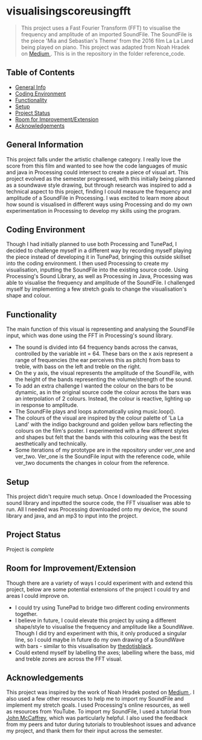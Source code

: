 # visualisingscoreusingfft
> This project uses a Fast Fourier Transform (FFT) to visualise the frequency and amplitude of an imported SoundFile. The SoundFile is the piece 'Mia and Sebastian's Theme' from the 2016 film La La Land being played on piano. This project was adapted from Noah Hradek on [ Medium ](https://medium.com/@noahhradek/making-a-frequency-visualizer-in-processing-e3750c699a7b). This is in the repository in the folder reference_code. 
 
## Table of Contents
* [General Info](#general-information)
* [Coding Environment](#Coding-Environment)
* [Functionality](#functionality)
* [Setup](#setup)
* [Project Status](#project-status)
* [Room for Improvement/Extension](#room-for-improvement/extension)
* [Acknowledgements](#acknowledgements)
<!-- * [License](#license) -->


## General Information
This project falls under the artistic challenge category. I really love the score from this film and wanted to see how the code languages of music and java in Processing could intersect to create a piece of visual art. This project evolved as the semester progressed, with this initially being planned as a soundwave style drawing, but through research was inspired to add a technical aspect to this project, finding I could measure the frequency and amplitude of a SoundFile in Processing. I was excited to learn more about how sound is visualised in different ways using Processing and do my own experimentation in Processing to develop my skills using the program. 


## Coding Environment
Though I had initially planned to use both Processing and TunePad, I decided to challenge myself in a different way by recording myself playing the piece instead of developing it in TunePad, bringing this outside skillset into the coding environment. I then used Processing to create my visualisation, inputting the SoundFile into the existing source code. Using Processing's Sound Library, as well as Processing in Java, Processing was able to visualise the frequency and amplitude of the SoundFile. I challenged myself by implementing a few stretch goals to change the visualisation's shape and colour.

## Functionality
The main function of this visual is representing and analysing the SoundFile input, which was done using the FFT in Processing's sound library. 
- The sound is divided into 64 frequency bands across the canvas, controlled by the variable int = 64. These bars on the x axis represent a range of frequencies (the ear perceives this as pitch) from bass to treble, with bass on the left and treble on the right.
- On the y axis, the visual represents the amplitude of the SoundFile, with the height of the bands representing the volume/strength of the sound.
- To add an extra challenge I wanted the colour on the bars to be dynamic, as in the original source code the colour across the bars was an interpolation of 2 colours. Instead, the colour is reactive, lighting up in response to amplitude.
- The SoundFile plays and loops automatically using music.loop().
- The colours of the visual are inspired by the colour palette of 'La La Land' with the indigo background and golden yellow bars reflecting the colours on the film's poster. I experimented with a few different styles and shapes but felt that the bands with this colouring was the best fit aesthetically and technically.
- Some iterations of my prototype are in the repository under ver_one and ver_two. Ver_one is the SoundFile input with the reference code, while ver_two documents the changes in colour from the reference. 

## Setup
This project didn't require much setup. Once I downloaded the Processing sound library and inputted the source code, the FFT visualiser was able to run. All I needed was Processing downloaded onto my device, the sound library and java, and an mp3 to input into the project. 

## Project Status
Project is _complete_ 


## Room for Improvement/Extension
Though there are a variety of ways I could experiment with and extend this project, below are some potential extensions of the project I could try and areas I could improve on. 
- I could try using TunePad to bridge two different coding environments together.
- I believe in future, I could elevate this project by using a different shape/style to visualise the frequency and amplitude like a SoundWave. Though I did try and experiment with this, it only produced a singular line, so I could maybe in future do my own drawing of a SoundWave with bars - similar to this visualisation by [thedotisblack](https://www.youtube.com/shorts/FSV5qoVCy2g).
- Could extend myself by labelling the axes; labelling where the bass, mid and treble zones are across the FFT visual. 


## Acknowledgements
This project was inspired by the work of Noah Hradek posted on [ Medium ](https://medium.com/@noahhradek/making-a-frequency-visualizer-in-processing-e3750c699a7b). I also used a few other resources to help me to import my SoundFile and implement my stretch goals. I used Processing's online resources, as well as resources from YouTube. To import my SoundFile, I used a tutorial from [John McCaffrey](https://www.youtube.com/watch?v=I6fG1wneXWo), which was particularly helpful. I also used the feedback from my peers and tutor during tutorials to troubleshoot issues and advance my project, and thank them for their input across the semester.  


<!-- Optional -->
<!-- ## License -->
<!-- This project is open source and available under the [... License](). -->
